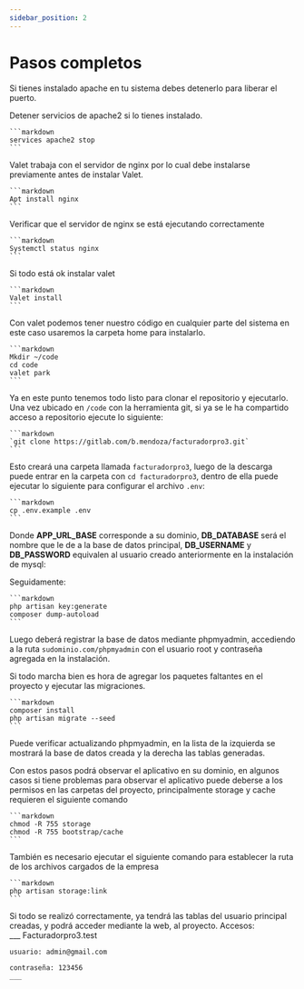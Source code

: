 ```yaml
---
sidebar_position: 2
---
```


# Pasos completos

Si tienes instalado apache en tu sistema debes detenerlo para liberar el puerto.
 
Detener servicios de apache2 si lo tienes instalado.
    
    ```markdown
    services apache2 stop 
    ```   

Valet trabaja con el servidor de nginx por lo cual debe instalarse previamente antes de instalar Valet.

    ```markdown
    Apt install nginx
    ```   
         
Verificar que el servidor de nginx se está ejecutando correctamente

    ```markdown
    Systemctl status nginx
    ```  
         
 
Si todo está ok instalar valet

    ```markdown
    Valet install
    ```  
 
Con valet podemos tener nuestro código en cualquier parte del sistema en este caso usaremos la carpeta home para instalarlo.

    ```markdown
    Mkdir ~/code
    cd code
    valet park
    ```  

Ya en este punto tenemos todo listo para clonar el repositorio y ejecutarlo. Una vez ubicado en `/code` con la herramienta git, si ya se le ha compartido acceso a repositorio ejecute lo siguiente:

    ```markdown
    `git clone https://gitlab.com/b.mendoza/facturadorpro3.git`
    ```  
 
Esto creará una carpeta llamada `facturadorpro3`, luego de la descarga puede entrar en la carpeta con `cd facturadorpro3`, dentro de ella puede ejecutar lo siguiente para configurar el archivo `.env`:
    
    ```markdown
    cp .env.example .env
    ```         

Donde **APP_URL_BASE** corresponde a su dominio, **DB_DATABASE** será el nombre que le de a la base de datos principal, **DB_USERNAME** y **DB_PASSWORD** equivalen al usuario creado anteriormente en la instalación de mysql:
 
Seguidamente:

    ```markdown
    php artisan key:generate
    composer dump-autoload
    ``` 

Luego deberá registrar la base de datos mediante phpmyadmin, accediendo a la ruta `sudominio.com/phpmyadmin` con el usuario root y contraseña agregada en la instalación.
 
Si todo marcha bien es hora de agregar los paquetes faltantes en el proyecto y ejecutar las migraciones.
    
    ```markdown
    composer install
    php artisan migrate --seed
    ``` 
         
        
 
Puede verificar actualizando phpmyadmin, en la lista de la izquierda se mostrará la base de datos creada y la derecha las tablas generadas.
 
Con estos pasos podrá observar el aplicativo en su dominio, en algunos casos si tiene problemas para observar el aplicativo puede deberse a los permisos en las carpetas del proyecto, principalmente storage y cache requieren el siguiente comando

    ```markdown
    chmod -R 755 storage
    chmod -R 755 bootstrap/cache
    ``` 
 
También es necesario ejecutar el siguiente comando para establecer la ruta de los archivos cargados de la empresa

    ```markdown
    php artisan storage:link
    ```         
 
Si todo se realizó correctamente, ya tendrá las tablas del usuario principal creadas, y podrá acceder mediante la web, al proyecto.
Accesos:    
    ___
    Facturadorpro3.test

    usuario: admin@gmail.com

    contraseña: 123456
    ___